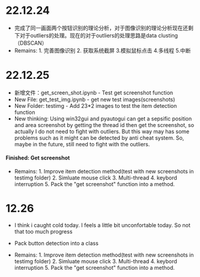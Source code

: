# 22.12.24
 - 完成了同一画面两个按钮识别的理论分析，对于图像识别的理论分析现在还剩下对于outliers的处理。现在的对于outliers的处理思路是data clusting（DBSCAN）
 - Remains: 1. 完善图像识别 2. 获取系统截屏 3.模拟鼠标点击 4.多线程 5.中断

# 22.12.25
- 新增文件：get_screen_shot.ipynb - Test get screenshot function
- New File: get_test_img.ipynb - get new test images(screenshots)
- New Folder: testimg - Add 23*2 images to test the item detection function
- New thinking: Using win32gui and pyautogui can get a sepsific position and area screenshot by getting the thread id then get the screenshot, so actually I do not need to fight with outliers. But this way may has some problems such as it might can be detected by anti cheat system. So, maybe in the future, still need to fight with the outliers.
#### Finished: Get screenshot
- Remains: 1. Improve item detection method(test with new screenshots in testimg folder) 2. Simluate mouse click 3. Multi-thread 4. keybord interruption 5. Pack the "get screenshot" function into a method.

# 12.26
- I think i caught cold today. I feels a little bit unconfortable today. So not that too much progress
- Pack button detection into a class

- Remains: 1. Improve item detection method(test with new screenshots in testimg folder) 2. Simluate mouse click 3. Multi-thread 4. keybord interruption 5. Pack the "get screenshot" function into a method.